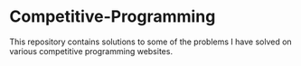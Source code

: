 # Competitive-Programming
This repository contains solutions to some of the problems I have solved on various competitive programming websites.
